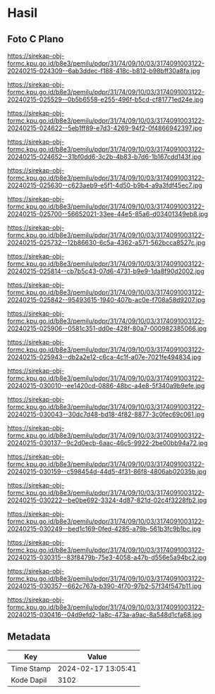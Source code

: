 # Hasil

## Foto C Plano

https://sirekap-obj-formc.kpu.go.id/b8e3/pemilu/pdpr/31/74/09/10/03/3174091003122-20240215-024309--6ab3ddec-f188-418c-b812-b98bff30a8fa.jpg

https://sirekap-obj-formc.kpu.go.id/b8e3/pemilu/pdpr/31/74/09/10/03/3174091003122-20240215-025529--0b5b6558-e255-496f-b5cd-cf81771ed24e.jpg

https://sirekap-obj-formc.kpu.go.id/b8e3/pemilu/pdpr/31/74/09/10/03/3174091003122-20240215-024622--5eb1ff89-e7d3-4269-94f2-0f4866942397.jpg

https://sirekap-obj-formc.kpu.go.id/b8e3/pemilu/pdpr/31/74/09/10/03/3174091003122-20240215-024652--31bf0dd6-3c2b-4b83-b7d6-1b167cdd143f.jpg

https://sirekap-obj-formc.kpu.go.id/b8e3/pemilu/pdpr/31/74/09/10/03/3174091003122-20240215-025630--c623aeb9-e5f1-4d50-b9b4-a9a3fdf45ec7.jpg

https://sirekap-obj-formc.kpu.go.id/b8e3/pemilu/pdpr/31/74/09/10/03/3174091003122-20240215-025700--56652021-33ee-44e5-85a6-d03401349eb8.jpg

https://sirekap-obj-formc.kpu.go.id/b8e3/pemilu/pdpr/31/74/09/10/03/3174091003122-20240215-025732--12b86630-6c5a-4362-a571-562bcca8527c.jpg

https://sirekap-obj-formc.kpu.go.id/b8e3/pemilu/pdpr/31/74/09/10/03/3174091003122-20240215-025814--cb7b5c43-07d6-4731-b9e9-1da8f90d2002.jpg

https://sirekap-obj-formc.kpu.go.id/b8e3/pemilu/pdpr/31/74/09/10/03/3174091003122-20240215-025842--95493615-1940-407b-ac0e-f708a58d9207.jpg

https://sirekap-obj-formc.kpu.go.id/b8e3/pemilu/pdpr/31/74/09/10/03/3174091003122-20240215-025906--0581c351-dd0e-428f-80a7-000982385066.jpg

https://sirekap-obj-formc.kpu.go.id/b8e3/pemilu/pdpr/31/74/09/10/03/3174091003122-20240215-025943--db2a2e12-c6ca-4c1f-a07e-7021fe494834.jpg

https://sirekap-obj-formc.kpu.go.id/b8e3/pemilu/pdpr/31/74/09/10/03/3174091003122-20240215-030010--ee1420cd-0886-48bc-a4e8-5f340a9b9efe.jpg

https://sirekap-obj-formc.kpu.go.id/b8e3/pemilu/pdpr/31/74/09/10/03/3174091003122-20240215-030043--30dc7d48-bd18-4f82-8877-3c0fec69c061.jpg

https://sirekap-obj-formc.kpu.go.id/b8e3/pemilu/pdpr/31/74/09/10/03/3174091003122-20240215-030137--9c2d0ecb-6aac-46c5-9922-2be00bb94a72.jpg

https://sirekap-obj-formc.kpu.go.id/b8e3/pemilu/pdpr/31/74/09/10/03/3174091003122-20240215-030159--c598454d-44d5-4f31-86f8-4806ab02035b.jpg

https://sirekap-obj-formc.kpu.go.id/b8e3/pemilu/pdpr/31/74/09/10/03/3174091003122-20240215-030222--be0be692-3324-4d87-821d-02c4f3228fb2.jpg

https://sirekap-obj-formc.kpu.go.id/b8e3/pemilu/pdpr/31/74/09/10/03/3174091003122-20240215-030249--bed1c169-0fed-4285-a79b-561b3fc9b1bc.jpg

https://sirekap-obj-formc.kpu.go.id/b8e3/pemilu/pdpr/31/74/09/10/03/3174091003122-20240215-030315--83f8479b-75e3-4058-a47b-d556e5a94bc2.jpg

https://sirekap-obj-formc.kpu.go.id/b8e3/pemilu/pdpr/31/74/09/10/03/3174091003122-20240215-030357--662c767a-b390-4f70-97b2-57f34f547b11.jpg

https://sirekap-obj-formc.kpu.go.id/b8e3/pemilu/pdpr/31/74/09/10/03/3174091003122-20240215-030416--04d9efd2-1a8c-473a-a9ac-8a548d1cfa68.jpg


## Metadata

| Key        | Value               |
| ---------- | ------------------- |
| Time Stamp | 2024-02-17 13:05:41 |
| Kode Dapil | 3102                |



